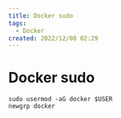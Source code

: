 ```yaml
---
title: Docker sudo
tags:
  - Docker
created: 2022/12/08 02:29
---
```


# Docker sudo

```
sudo usermod -aG docker $USER
newgrp docker 
```